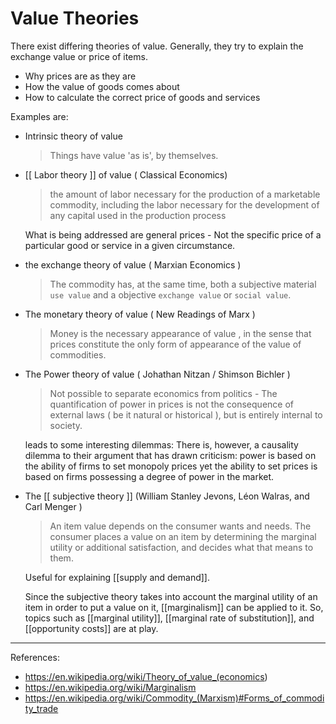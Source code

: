 # Value Theories

There exist differing theories of value. Generally, they try to explain the exchange value or price of items.

* Why prices are as they are
* How the value of goods comes about
* How to calculate the correct price of goods and services

Examples are:

* Intrinsic theory of value

    > Things have value 'as is', by themselves.

* [[ Labor theory ]] of value ( Classical Economics)

    > the amount of labor necessary for the production of a marketable commodity, including the labor necessary for the development of any capital used in the production process

    What is being addressed are general prices - Not the specific price of a particular good or service in a given circumstance.

* the exchange theory of value ( Marxian Economics )

    >  The commodity has, at the same time, both a subjective material `use value` and a objective `exchange value` or `social value`.

* The monetary theory of value ( New Readings of Marx )

    > Money is the necessary appearance of value , in the sense that prices constitute the only form of appearance of the value of commodities.

* The Power theory of value ( Johathan Nitzan / Shimson Bichler )

    > Not possible to separate economics from politics - The quantification of power in prices is not the consequence of external laws ( be it natural or historical ), but is entirely internal to society.

    leads to some interesting dilemmas: There is, however, a causality dilemma to their argument that has drawn criticism: power is based on the ability of firms to set monopoly prices yet the ability to set prices is based on firms possessing a degree of power in the market.

* The [[ subjective theory ]] (William Stanley Jevons, Léon Walras, and Carl Menger )

    > An item value depends on the consumer wants and needs. The consumer places a value on an item by determining the marginal utility or  additional satisfaction, and decides what that means to them.

    Useful for explaining [[supply and demand]].

    Since the subjective theory takes into account the marginal utility of an item in order to put a value on it, [[marginalism]] can be applied to it. So, topics such as [[marginal utility]], [[marginal rate of substitution]], and [[opportunity costs]] are at play.

___

References:

* <https://en.wikipedia.org/wiki/Theory_of_value_(economics>)
* <https://en.wikipedia.org/wiki/Marginalism>
* <https://en.wikipedia.org/wiki/Commodity_(Marxism)#Forms_of_commodity_trade>
